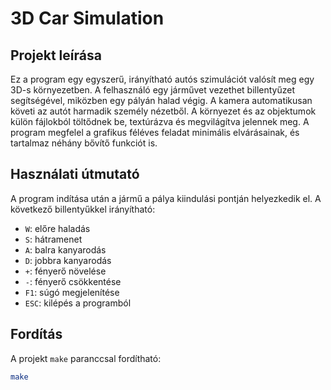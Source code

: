 # 3D Car Simulation

## Projekt leírása

Ez a program egy egyszerű, irányítható autós szimulációt valósít meg egy 3D-s környezetben. A felhasználó egy járművet vezethet billentyűzet segítségével, miközben egy pályán halad végig. A kamera automatikusan követi az autót harmadik személy nézetből. A környezet és az objektumok külön fájlokból töltődnek be, textúrázva és megvilágítva jelennek meg. A program megfelel a grafikus féléves feladat minimális elvárásainak, és tartalmaz néhány bővítő funkciót is.

## Használati útmutató

A program indítása után a jármű a pálya kiindulási pontján helyezkedik el. A következő billentyűkkel irányítható:

- `W`: előre haladás
- `S`: hátramenet
- `A`: balra kanyarodás
- `D`: jobbra kanyarodás
- `+`: fényerő növelése
- `-`: fényerő csökkentése
- `F1`: súgó megjelenítése
- `ESC`: kilépés a programból

## Fordítás

A projekt `make` paranccsal fordítható:

```bash
make
